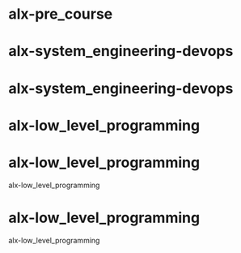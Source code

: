 # alx-pre_course
# alx-system_engineering-devops
# alx-system_engineering-devops
# alx-low_level_programming
# alx-low_level_programming
alx-low_level_programming
# alx-low_level_programming
alx-low_level_programming
